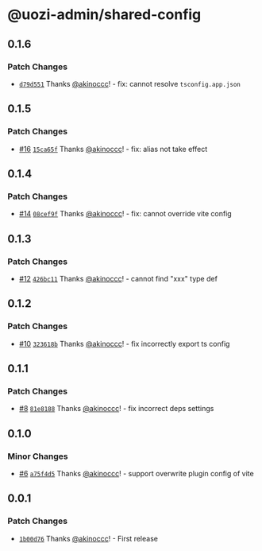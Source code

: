 # @uozi-admin/shared-config

## 0.1.6

### Patch Changes

- [`d79d551`](https://github.com/uozi-tech/admin-kit/commit/d79d5516740cca3824903eea869b2a01396dd699) Thanks [@akinoccc](https://github.com/akinoccc)! - fix: cannot resolve `tsconfig.app.json`

## 0.1.5

### Patch Changes

- [#16](https://github.com/uozi-tech/admin-kit/pull/16) [`15ca65f`](https://github.com/uozi-tech/admin-kit/commit/15ca65f9b7fcf3e9ecbe694e06ba0c23c1cf4907) Thanks [@akinoccc](https://github.com/akinoccc)! - fix: alias not take effect

## 0.1.4

### Patch Changes

- [#14](https://github.com/uozi-tech/admin-kit/pull/14) [`08cef9f`](https://github.com/uozi-tech/admin-kit/commit/08cef9f707fe9fdeccc233b4b38ce149c576404f) Thanks [@akinoccc](https://github.com/akinoccc)! - fix: cannot override vite config

## 0.1.3

### Patch Changes

- [#12](https://github.com/uozi-tech/admin-kit/pull/12) [`426bc11`](https://github.com/uozi-tech/admin-kit/commit/426bc11e064c5fc3640fc707bfaab1a50b5b2774) Thanks [@akinoccc](https://github.com/akinoccc)! - cannot find "xxx" type def

## 0.1.2

### Patch Changes

- [#10](https://github.com/uozi-tech/admin-kit/pull/10) [`323618b`](https://github.com/uozi-tech/admin-kit/commit/323618b10acc25eedd1a26c9824e306c7f5188a7) Thanks [@akinoccc](https://github.com/akinoccc)! - fix incorrectly export ts config

## 0.1.1

### Patch Changes

- [#8](https://github.com/uozi-tech/admin-kit/pull/8) [`81e8188`](https://github.com/uozi-tech/admin-kit/commit/81e81881f68302c58d9419b150fa31ac075f6de3) Thanks [@akinoccc](https://github.com/akinoccc)! - fix incorrect deps settings

## 0.1.0

### Minor Changes

- [#6](https://github.com/uozi-tech/admin-kit/pull/6) [`a75f4d5`](https://github.com/uozi-tech/admin-kit/commit/a75f4d565d772d4dee5fd2cd64b28f267ddff5bc) Thanks [@akinoccc](https://github.com/akinoccc)! - support overwrite plugin config of vite

## 0.0.1

### Patch Changes

- [`1b00d76`](https://github.com/uozi-tech/admin-kit/commit/1b00d7606521619cf5ca9871a44269430ca52f2f) Thanks [@akinoccc](https://github.com/akinoccc)! - First release
